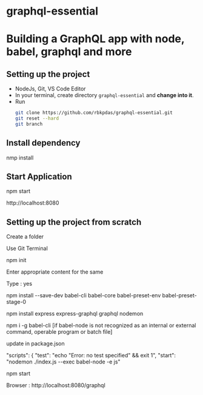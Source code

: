 # graphql-essential

# Building a GraphQL app with node, babel, graphql and more

## Setting up the project

- NodeJs, Git, VS Code Editor 
- In your terminal, create directory `graphql-essential` and **change into it**.
- Run
  ```bash
  git clone https://github.com/rbkpdas/graphql-essential.git
  git reset --hard
  git branch
  ```

## Install dependency

nmp install

## Start Application

npm start

http://localhost:8080

## Setting up the project from scratch

Create a folder

Use Git Terminal

npm init

Enter appropriate content for the same

Type : yes

npm install --save-dev babel-cli babel-core babel-preset-env babel-preset-stage-0

npm install express express-graphql graphql nodemon

npm i -g babel-cli [if babel-node is not recognized as an internal or external command, operable program or batch file]

update in package.json


"scripts": {
    "test": "echo \"Error: no test specified\" && exit 1",
    "start": "nodemon ./index.js --exec babel-node -e js"
	
npm start

Browser : http://localhost:8080/graphql


